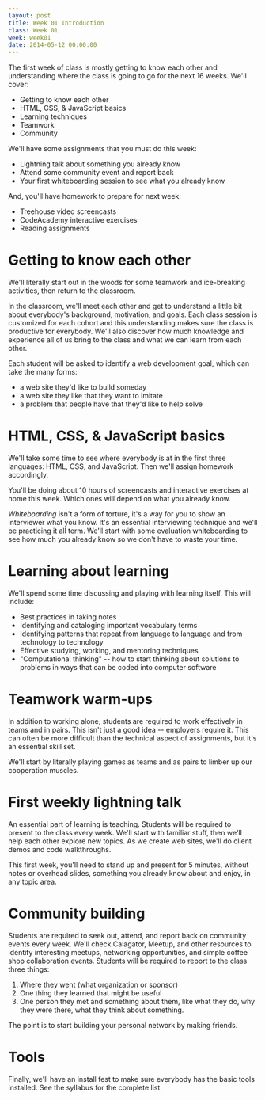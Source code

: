 ```yaml
---
layout: post
title: Week 01 Introduction
class: Week 01
week: week01
date: 2014-05-12 00:00:00
---
```


The first week of class is mostly getting to know each other and understanding where the class is going to go for the next 16 weeks. We'll cover:

- Getting to know each other
- HTML, CSS, & JavaScript basics
- Learning techniques
- Teamwork
- Community

We'll have some assignments that you must do this week:

- Lightning talk about something you already know
- Attend some community event and report back
- Your first whiteboarding session to see what you already know

And, you'll have homework to prepare for next week:

- Treehouse video screencasts
- CodeAcademy interactive exercises
- Reading assignments


# Getting to know each other

We'll literally start out in the woods for some teamwork and ice-breaking activities, then return to the classroom.

In the classroom, we'll meet each other and get to understand a little bit about everybody's background, motivation, and goals. Each class session is customized for each cohort and this understanding makes sure the class is productive for everybody. We'll also discover how much knowledge and experience all of us bring to the class and what we can learn from each other.

Each student will be asked to identify a web development goal, which can take the many forms:
- a web site they'd like to build someday
- a web site they like that they want to imitate
- a problem that people have that they'd like to help solve

# HTML, CSS, & JavaScript basics

We'll take some time to see where everybody is at in the first three languages: HTML, CSS, and JavaScript. Then we'll assign homework accordingly. 

You'll be doing about 10 hours of screencasts and interactive exercises at home this week. Which ones will depend on what you already know.

*Whiteboarding* isn't a form of torture, it's a way for you to show an interviewer what you know. It's an essential interviewing technique and we'll be practicing it all term. We'll start with some evaluation whiteboarding to see how much you already know so we don't have to waste your time.


# Learning about learning

We'll spend some time discussing and playing with learning itself. This will include:

- Best practices in taking notes
- Identifying and cataloging important vocabulary terms
- Identifying patterns that repeat from language to language and from technology to technology
- Effective studying, working, and mentoring techniques
- "Computational thinking" -- how to start thinking about solutions to problems in ways that can be coded into computer software

# Teamwork warm-ups

In addition to working alone, students are required to work effectively in teams and in pairs. This isn't just a good idea -- employers require it. This can often be more difficult than the technical aspect of assignments, but it's an essential skill set.

We'll start by literally playing games as teams and as pairs to limber up our cooperation muscles.

# First weekly lightning talk

An essential part of learning is teaching. Students will be required to present to the class every week. We'll start with familiar stuff, then we'll help each other explore new topics. As we create web sites, we'll do client demos and code walkthroughs.

This first week, you'll need to stand up and present for 5 minutes, without notes or overhead slides, something you already know about and enjoy, in any topic area.


# Community building

Students are required to seek out, attend, and report back on community events every week. We'll check Calagator, Meetup, and other resources to identify interesting meetups, networking opportunities, and simple coffee shop collaboration events. Students will be required to report to the class three things:

1. Where they went (what organization or sponsor)
2. One thing they learned that might be useful
3. One person they met and something about them, like what they do, why they were there, what they think about something.

The point is to start building your personal network by making friends.

# Tools

Finally, we'll have an install fest to make sure everybody has the basic tools installed. See the syllabus for the complete list.